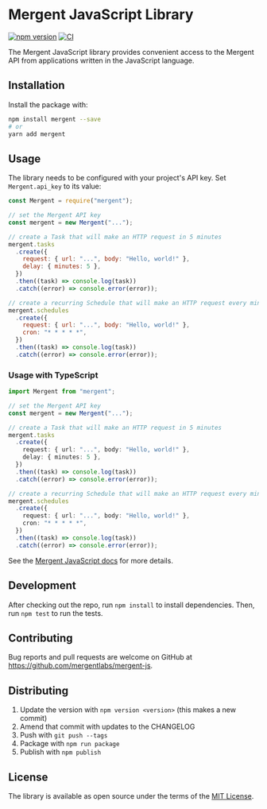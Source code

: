 # Mergent JavaScript Library

[![npm version](https://badge.fury.io/js/mergent.svg)](https://badge.fury.io/js/mergent)
[![CI](https://github.com/mergentlabs/mergent-js/actions/workflows/ci.yml/badge.svg)](https://github.com/mergentlabs/mergent-js/actions/workflows/ci.yml)

The Mergent JavaScript library provides convenient access to the Mergent API
from applications written in the JavaScript language.

## Installation

Install the package with:

```sh
npm install mergent --save
# or
yarn add mergent
```

## Usage

The library needs to be configured with your project's API key. Set
`Mergent.api_key` to its value:

```js
const Mergent = require("mergent");

// set the Mergent API key
const mergent = new Mergent("...");

// create a Task that will make an HTTP request in 5 minutes
mergent.tasks
  .create({
    request: { url: "...", body: "Hello, world!" },
    delay: { minutes: 5 },
  })
  .then((task) => console.log(task))
  .catch((error) => console.error(error));

// create a recurring Schedule that will make an HTTP request every minute
mergent.schedules
  .create({
    request: { url: "...", body: "Hello, world!" },
    cron: "* * * * *",
  })
  .then((task) => console.log(task))
  .catch((error) => console.error(error));
```

### Usage with TypeScript

```ts
import Mergent from "mergent";

// set the Mergent API key
const mergent = new Mergent("...");

// create a Task that will make an HTTP request in 5 minutes
mergent.tasks
  .create({
    request: { url: "...", body: "Hello, world!" },
    delay: { minutes: 5 },
  })
  .then((task) => console.log(task))
  .catch((error) => console.error(error));

// create a recurring Schedule that will make an HTTP request every minute
mergent.schedules
  .create({
    request: { url: "...", body: "Hello, world!" },
    cron: "* * * * *",
  })
  .then((task) => console.log(task))
  .catch((error) => console.error(error));
```

See the [Mergent JavaScript docs](https://docs.mergent.co/libraries/javascript)
for more details.

## Development

After checking out the repo, run `npm install` to install dependencies. Then,
run `npm test` to run the tests.

## Contributing

Bug reports and pull requests are welcome on GitHub at
https://github.com/mergentlabs/mergent-js.

## Distributing

1. Update the version with `npm version <version>` (this makes a new commit)
1. Amend that commit with updates to the CHANGELOG
1. Push with `git push --tags`
1. Package with `npm run package`
1. Publish with `npm publish`

## License

The library is available as open source under the terms of the
[MIT License](https://opensource.org/licenses/MIT).
